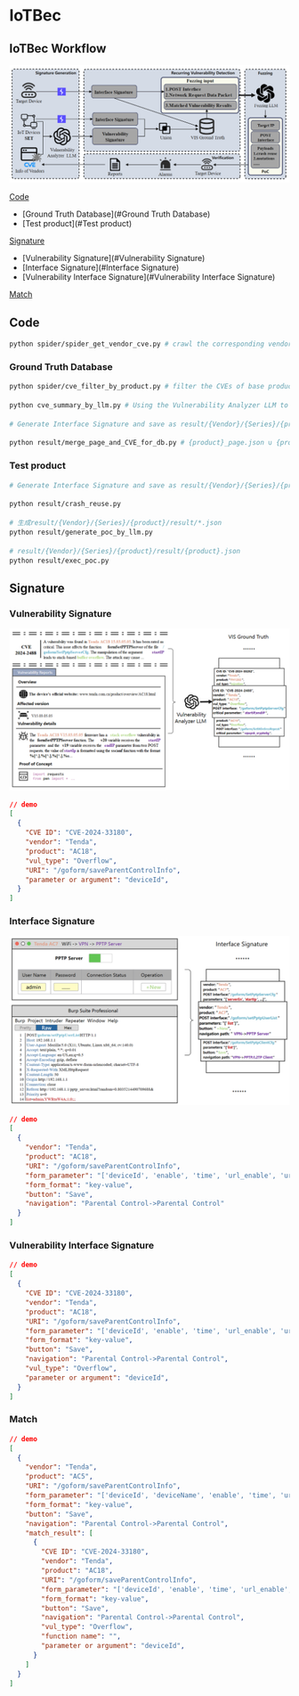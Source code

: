 # IoTBec

## IoTBec Workflow

![image-20250809164749643](https://raw.githubusercontent.com/abcdefg-png/images2/main/image-20250809164749643.png)

[Code](#Code)

- [Ground Truth Database](#Ground Truth Database)
- [Test product](#Test product)

[Signature](#Signature)

- [Vulnerability Signature](#Vulnerability Signature)
- [Interface Signature](#Interface Signature)
- [Vulnerability Interface Signature](#Vulnerability Interface Signature)

[Match](#Match)

## Code

```bash
python spider/spider_get_vendor_cve.py # crawl the corresponding vendor's CVEs and save them to the results/{Vendor}
```

### Ground Truth Database

```bash
python spider/cve_filter_by_product.py # filter the CVEs of base product and save as result/{Vendor}/{Series}/{product}/{product}_{Vendor}_cve.csv

python cve_summary_by_llm.py # Using the Vulnerability Analyzer LLM to generate json-format Vulnerability Signatures，save as result/{Vendor}/{Series}/{product}/{product}_CVE.json

# Generate Interface Signature and save as result/{Vendor}/{Series}/{product}/{product}_page.json

python result/merge_page_and_CVE_for_db.py # {product}_page.json ∪ {product}_CVE.json
```

### Test product

```bash
# Generate Interface Signature and save as result/{Vendor}/{Series}/{product}/{product}_page.json

python result/crash_reuse.py

# 生成result/{Vendor}/{Series}/{product}/result/*.json
python result/generate_poc_by_llm.py

# result/{Vendor}/{Series}/{product}/result/{product}.json
python result/exec_poc.py
```

## Signature

### Vulnerability Signature

![image-20250809164909979](https://raw.githubusercontent.com/abcdefg-png/images2/main/image-20250809164909979.png)

```json
// demo
[
  {
    "CVE ID": "CVE-2024-33180",
    "vendor": "Tenda",
    "product": "AC18",
    "vul_type": "Overflow",
    "URI": "/goform/saveParentControlInfo",
    "parameter or argument": "deviceId",
  }
]
```

### Interface Signature

![image-20250809164936560](https://raw.githubusercontent.com/abcdefg-png/images2/main/image-20250809164936560.png)

```json
// demo
[
  {
    "vendor": "Tenda",
    "product": "AC18",
    "URI": "/goform/saveParentControlInfo",
    "form_parameter": "['deviceId', 'enable', 'time', 'url_enable', 'urls', 'day', 'limit_type']",
    "form_format": "key-value",
    "button": "Save",
    "navigation": "Parental Control->Parental Control"
  }
]
```

### Vulnerability Interface Signature

```json
// demo
[
  {
    "CVE ID": "CVE-2024-33180",
    "vendor": "Tenda",
    "product": "AC18",
    "URI": "/goform/saveParentControlInfo",
    "form_parameter": "['deviceId', 'enable', 'time', 'url_enable', 'urls', 'day', 'limit_type']",
    "form_format": "key-value",
    "button": "Save",
    "navigation": "Parental Control->Parental Control",
    "vul_type": "Overflow",
    "parameter or argument": "deviceId",
  }
]
```

### Match

```json
// demo
[
  {
    "vendor": "Tenda",
    "product": "AC5",
    "URI": "/goform/saveParentControlInfo",
    "form_parameter": "['deviceId', 'deviceName', 'enable', 'time', 'url_enable', 'urls', 'day', 'limit_type']",
    "form_format": "key-value",
    "button": "Save",
    "navigation": "Parental Control->Parental Control",
    "match_result": [
      {
        "CVE ID": "CVE-2024-33180",
        "vendor": "Tenda",
        "product": "AC18",
        "URI": "/goform/saveParentControlInfo",
        "form_parameter": "['deviceId', 'enable', 'time', 'url_enable', 'urls', 'day', 'limit_type']",
        "form_format": "key-value",
        "button": "Save",
        "navigation": "Parental Control->Parental Control",
        "vul_type": "Overflow",
        "function name": "",
        "parameter or argument": "deviceId",
      }
    ]
  }
]
```

### 
